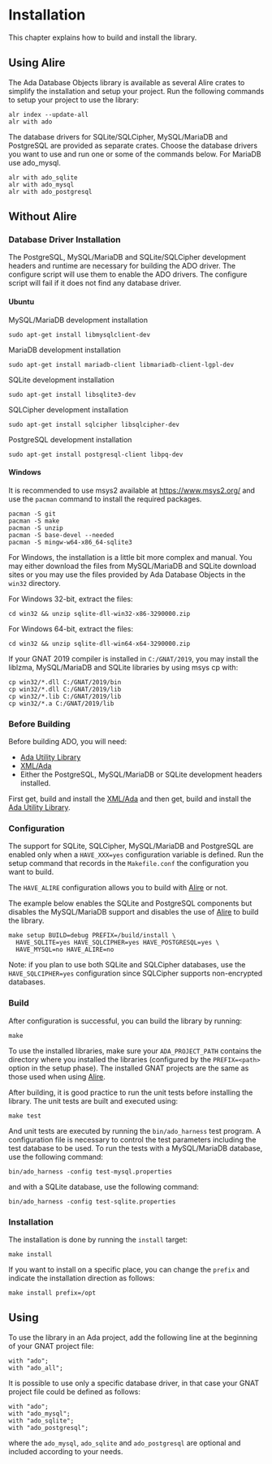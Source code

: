 # Installation

This chapter explains how to build and install the library.

## Using Alire

The Ada Database Objects library is available as several Alire crates to simplify the installation
and setup your project.  Run the following commands to setup your project to use the library:

```
alr index --update-all
alr with ado
```

The database drivers for SQLite/SQLCipher, MySQL/MariaDB and PostgreSQL are provided as separate crates. Choose the 
database drivers you want to use and run one or some of the commands below. For MariaDB use ado_mysql. 

```
alr with ado_sqlite
alr with ado_mysql
alr with ado_postgresql
```

## Without Alire

### Database Driver Installation

The PostgreSQL, MySQL/MariaDB and SQLite/SQLCipher development headers and runtime are necessary for building
the ADO driver.  The configure script will use them to enable the ADO drivers.
The configure script will fail if it does not find any database driver.

#### Ubuntu

MySQL/MariaDB development installation
```
sudo apt-get install libmysqlclient-dev
```

MariaDB development installation
```
sudo apt-get install mariadb-client libmariadb-client-lgpl-dev
```

SQLite development installation
```
sudo apt-get install libsqlite3-dev
```

SQLCipher development installation
```
sudo apt-get install sqlcipher libsqlcipher-dev
```

PostgreSQL development installation
```
sudo apt-get install postgresql-client libpq-dev
```

#### Windows

It is recommended to use msys2 available at https://www.msys2.org/
and use the `pacman` command to install the required packages.

```
pacman -S git
pacman -S make
pacman -S unzip
pacman -S base-devel --needed
pacman -S mingw-w64-x86_64-sqlite3
```

For Windows, the installation is a little bit more complex and manual.
You may either download the files from MySQL/MariaDB and SQLite download 
sites or you may use the files provided by Ada Database Objects
in the `win32` directory.

For Windows 32-bit, extract the files:

```
cd win32 && unzip sqlite-dll-win32-x86-3290000.zip
```

For Windows 64-bit, extract the files:

```
cd win32 && unzip sqlite-dll-win64-x64-3290000.zip
```

If your GNAT 2019 compiler is installed in `C:/GNAT/2019`, you may
install the liblzma, MySQL/MariaDB and SQLite libraries by using msys 
cp with:

```
cp win32/*.dll C:/GNAT/2019/bin
cp win32/*.dll C:/GNAT/2019/lib
cp win32/*.lib C:/GNAT/2019/lib
cp win32/*.a C:/GNAT/2019/lib
```


### Before Building

Before building ADO, you will need:

* [Ada Utility Library](https://github.com/stcarrez/ada-util)
* [XML/Ada](https://libre.adacore.com/libre/tools/xmlada/)
* Either the PostgreSQL, MySQL/MariaDB or SQLite development headers installed.

First get, build and install the [XML/Ada](https://libre.adacore.com/libre/tools/xmlada/)
and then get, build and install the [Ada Utility Library](https://github.com/stcarrez/ada-util).

### Configuration

The support for SQLite, SQLCipher, MySQL/MariaDB and PostgreSQL are enabled only when a `HAVE_XXX=yes` configuration
variable is defined.  Run the setup command that records in the `Makefile.conf` the configuration
you want to build.

The `HAVE_ALIRE` configuration allows you to build with [Alire](https://alire.ada.dev/) or not.

The example below enables the SQLite and PostgreSQL components but disables
the MySQL/MariaDB support and disables the use of [Alire](https://alire.ada.dev/) to build
the library.

```
make setup BUILD=debug PREFIX=/build/install \
  HAVE_SQLITE=yes HAVE_SQLCIPHER=yes HAVE_POSTGRESQL=yes \
  HAVE_MYSQL=no HAVE_ALIRE=no
```

Note: if you plan to use both SQLite and SQLCipher databases, use the `HAVE_SQLCIPHER=yes` configuration since
SQLCipher supports non-encrypted databases.

### Build

After configuration is successful, you can build the library by running:

```
make
```

To use the installed libraries, make sure your `ADA_PROJECT_PATH` contains the directory
where you installed the libraries (configured by the `PREFIX=<path>` option in the setup phase).
The installed GNAT projects are the same as those used when using [Alire](https://alire.ada.dev/).

After building, it is good practice to run the unit tests before installing the library.
The unit tests are built and executed using:

```
make test
```

And unit tests are executed by running the `bin/ado_harness` test program.  A configuration
file is necessary to control the test parameters including the test database to be used.
To run the tests with a MySQL/MariaDB database, use the following command:
```
bin/ado_harness -config test-mysql.properties
```
and with a SQLite database, use the following command:
```
bin/ado_harness -config test-sqlite.properties
```

### Installation
The installation is done by running the `install` target:

```
make install
```

If you want to install on a specific place, you can change the `prefix` and indicate the installation
direction as follows:

```
make install prefix=/opt
```

## Using

To use the library in an Ada project, add the following line at the beginning of your
GNAT project file:

```
with "ado";
with "ado_all";
```

It is possible to use only a specific database driver, in that case your GNAT
project file could be defined as follows:

```
with "ado";
with "ado_mysql";
with "ado_sqlite";
with "ado_postgresql";
```

where the `ado_mysql`, `ado_sqlite` and `ado_postgresql` are optional and
included according to your needs.
